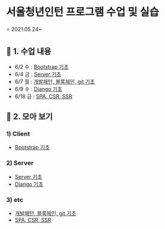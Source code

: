 # 서울청년인턴 프로그램 수업 및 실습

⭐ 2021.05.24~

## 🎈 1. 수업 내용

- 6/2 수 : [Bootstrap 기초](./수업내용/Bootstrap.md)
- 6/4 금 : [Server 기초](./수업내용/Server_Basic.md)
- 6/7 월 : [개발패턴, 블록체인, git 기초](./수업내용/pattern_blockChain_git.md)
- 6/9 수 : [Django 기초](./수업내용/Django_Basic.md)
- 6/18 금 : [SPA, CSR, SSR](./수업내용/SPA.md)


## 👀 2. 모아 보기
### 1) Client
  + [Bootstrap 기초](./수업내용/Bootstrap.md)
### 2) Server
  + [Server 기초](./수업내용/Server_Basic.md)
  + [Django 기초](./수업내용/Django_Basic.md)
### 3) etc
  + [개발패턴, 블록체인, git 기초](./수업내용/pattern_blockChain_git.md)
  + [SPA, CSR, SSR](./수업내용/SPA.md)
